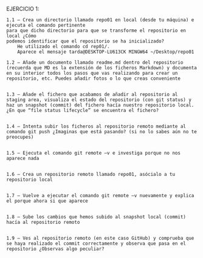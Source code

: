 EJERCICIO 1:

    1.1 – Crea un directorio llamado repo01 en local (desde tu máquina) e
    ejecuta el comando pertinente
    para que dicho directorio para que se transforme el repositorio en local ¿Cómo
    podemos identificar que el repositorio se ha inicializado?
        He utilizado el comando cd rep01/. 
        Aparece el mensaje tarda@DESKTOP-LU613CK MINGW64 ~/Desktop/repo01

    1.2 – Añade un documento llamado readme.md dentro del repositorio (recuerda que MD es la extensión de los ficheros Markdown) y documenta en su interior todos los pasos que vas realizando para crear un repositorio, etc. Puedes añadir fotos o lo que creas conveniente


    1.3 – Añade el fichero que acabamos de añadir al repositorio al staging area, visualiza el estado del repositorio (con git status) y haz un snapshot (commit) del fichero hacía nuestro repositorio local. ¿En que “file status lifecycle” se encuentra el fichero?


    1.4 – Intenta subir los ficheros al repositorio remoto mediante al comando git push ¿Imaginas que está pasando? (si no lo sabes aún no te preocupes)


    1.5 – Ejecuta el comando git remote –v e investiga porque no nos aparece nada


    1.6 – Crea un repositorio remoto llamado repo01, asócialo a tu repositorio local


    1.7 – Vuelve a ejecutar el comando git remote –v nuevamente y explica el porque ahora si que aparece 


    1.8 – Sube los cambios que hemos subido al snapshot local (commit) hacía al repositorio remoto


    1.9 – Ves al repositorio remoto (en este caso GitHub) y comprueba que se haya realizado el commit correctamente y observa que pasa en el repositorio ¿Observas algo peculiar?